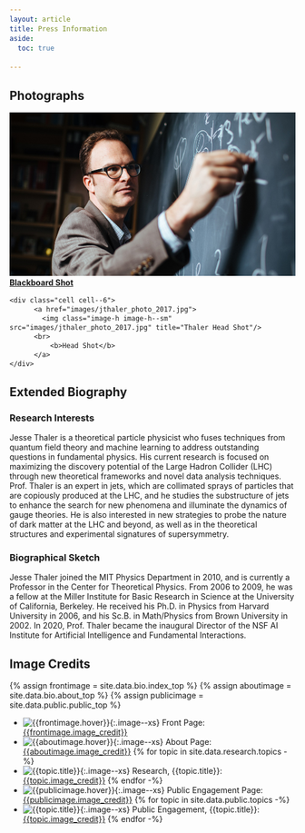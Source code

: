 ```yaml
---
layout: article
title: Press Information
aside:
  toc: true
  
---
```


## Photographs

<div class="grid-container">
  <div class="grid grid--py-3">
    <div class="cell cell--6">
          <a href="images/jthaler_mit_spotlight.jpg">
            <img class="image-h image-h--sm" src="images//jthaler_mit_spotlight.jpg" title="Thaler Blackboard Shot"/>
          <br>
              <b>Blackboard Shot</b>
          </a>
    </div>
    
    <div class="cell cell--6">
          <a href="images/jthaler_photo_2017.jpg">
            <img class="image-h image-h--sm" src="images/jthaler_photo_2017.jpg" title="Thaler Head Shot"/>
          <br>
              <b>Head Shot</b>
          </a>
    </div>
  </div>
</div>

## Extended Biography

### Research Interests

Jesse Thaler is a theoretical particle physicist who fuses techniques from quantum field theory and machine learning to address outstanding questions in fundamental physics.  His current research is focused on maximizing the discovery potential of the Large Hadron Collider (LHC) through new theoretical frameworks and novel data analysis techniques.  Prof. Thaler is an expert in jets, which are collimated sprays of particles that are copiously produced at the LHC, and he studies the substructure of jets to enhance the search for new phenomena and illuminate the dynamics of gauge theories.  He is also interested in new strategies to probe the nature of dark matter at the LHC and beyond, as well as in the theoretical structures and experimental signatures of supersymmetry.

### Biographical Sketch

Jesse Thaler joined the MIT Physics Department in 2010, and is currently a Professor in the Center for Theoretical Physics.  From 2006 to 2009, he was a fellow at the Miller Institute for Basic Research in Science at the University of California, Berkeley.  He received his Ph.D. in Physics from Harvard University in 2006, and his Sc.B. in Math/Physics from Brown University in 2002.   In 2020, Prof. Thaler became the inaugural Director of the NSF AI Institute for Artificial Intelligence and Fundamental Interactions.

## Image Credits

{% assign frontimage = site.data.bio.index_top %}
{% assign aboutimage = site.data.bio.about_top %}
{% assign publicimage = site.data.public.public_top %}

  * ![{{frontimage.hover}}]({{frontimage.image}}){:.image--xs} Front Page: [{{frontimage.image_credit}}](frontimage.image_url)
  * ![{{aboutimage.hover}}]({{aboutimage.image}}){:.image--xs} About Page: [{{aboutimage.image_credit}}](aboutimage.image_url)
{% for topic in site.data.research.topics -%}
  * ![{{topic.title}}]({{topic.image}}){:.image--xs} Research, {{topic.title}}: [{{topic.image_credit}}]({{topic.image_url}})
{% endfor -%}
  * ![{{publicimage.hover}}]({{publicimage.image}}){:.image--xs} Public Engagement Page: [{{publicimage.image_credit}}](publicimage.image_url)
{% for topic in site.data.public.topics -%}
  * ![{{topic.title}}]({{topic.image}}){:.image--xs} Public Engagement, {{topic.title}}: [{{topic.image_credit}}]({{topic.image_url}})
{% endfor -%}
